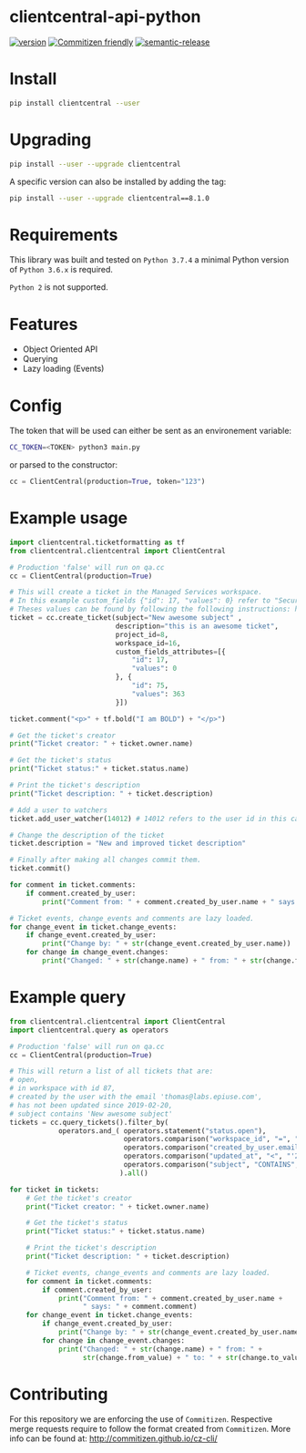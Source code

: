 # clientcentral-api-python
[![version](https://img.shields.io/badge/version-8.1.0-green.svg)]()
[![Commitizen friendly](https://img.shields.io/badge/commitizen-friendly-brightgreen.svg)](http://commitizen.github.io/cz-cli/)
[![semantic-release](https://img.shields.io/badge/%20%20%F0%9F%93%A6%F0%9F%9A%80-semantic--release-e10079.svg)](https://github.com/semantic-release/semantic-release)

# Install
```bash
pip install clientcentral --user
```
# Upgrading
```bash
pip install --user --upgrade clientcentral
```

A specific version can also be installed by adding the tag:
```bash
pip install --user --upgrade clientcentral==8.1.0
```

# Requirements
This library was built and tested on `Python 3.7.4` a minimal Python version of `Python 3.6.x` is required.

`Python 2` is not supported.

# Features
- Object Oriented API
- Querying
- Lazy loading (Events)

# Config
The token that will be used can either be sent as an environement variable:
```bash
CC_TOKEN=<TOKEN> python3 main.py
```
or parsed to the constructor:
```python
cc = ClientCentral(production=True, token="123")
```

# Example usage

```python
import clientcentral.ticketformatting as tf
from clientcentral.clientcentral import ClientCentral

# Production 'false' will run on qa.cc
cc = ClientCentral(production=True)

# This will create a ticket in the Managed Services workspace.
# In this example custom_fields {"id": 17, "values": 0} refer to "Security related" -> "No"
# Theses values can be found by following the following instructions: https://clientcentral.io/support/cc/kb/articles/1661-tickets-api-creating-tickets
ticket = cc.create_ticket(subject="New awesome subject" ,
                          description="this is an awesome ticket",
                          project_id=8,
                          workspace_id=16,
                          custom_fields_attributes=[{
                              "id": 17,
                              "values": 0
                          }, {
                              "id": 75,
                              "values": 363
                          }])

ticket.comment("<p>" + tf.bold("I am BOLD") + "</p>")

# Get the ticket's creator
print("Ticket creator: " + ticket.owner.name)

# Get the ticket's status
print("Ticket status:" + ticket.status.name)

# Print the ticket's description
print("Ticket description: " + ticket.description)

# Add a user to watchers
ticket.add_user_watcher(14012) # 14012 refers to the user id in this case its "Thomas Scholtz"

# Change the description of the ticket
ticket.description = "New and improved ticket description"

# Finally after making all changes commit them.
ticket.commit()

for comment in ticket.comments:
    if comment.created_by_user:
        print("Comment from: " + comment.created_by_user.name + " says: " + comment.comment)

# Ticket events, change_events and comments are lazy loaded.
for change_event in ticket.change_events:
    if change_event.created_by_user:
        print("Change by: " + str(change_event.created_by_user.name))
    for change in change_event.changes:
        print("Changed: " + str(change.name) + " from: " + str(change.from_value) + " to: " + str(change.to_value))
```

# Example query
```python
from clientcentral.clientcentral import ClientCentral
import clientcentral.query as operators

# Production 'false' will run on qa.cc
cc = ClientCentral(production=True)

# This will return a list of all tickets that are:
# open,
# in workspace with id 87,
# created by the user with the email 'thomas@labs.epiuse.com',
# has not been updated since 2019-02-20,
# subject contains 'New awesome subject'
tickets = cc.query_tickets().filter_by(
            operators.and_( operators.statement("status.open"),
                            operators.comparison("workspace_id", "=", "87"),
                            operators.comparison("created_by_user.email", "=", "'thomas@labs.epiuse.com'"),
                            operators.comparison("updated_at", "<", "'2019-02-20'"),
                            operators.comparison("subject", "CONTAINS", "'New awesome subject'"))
                           ).all()

for ticket in tickets:
    # Get the ticket's creator
    print("Ticket creator: " + ticket.owner.name)

    # Get the ticket's status
    print("Ticket status:" + ticket.status.name)

    # Print the ticket's description
    print("Ticket description: " + ticket.description)

    # Ticket events, change_events and comments are lazy loaded.
    for comment in ticket.comments:
        if comment.created_by_user:
            print("Comment from: " + comment.created_by_user.name +
                  " says: " + comment.comment)
    for change_event in ticket.change_events:
        if change_event.created_by_user:
            print("Change by: " + str(change_event.created_by_user.name))
        for change in change_event.changes:
            print("Changed: " + str(change.name) + " from: " +
                  str(change.from_value) + " to: " + str(change.to_value))


```

# Contributing
For this repository we are enforcing the use of `Commitizen`. Respective merge requests require to follow the format created from `Commitizen`. More info can be found at: http://commitizen.github.io/cz-cli/
